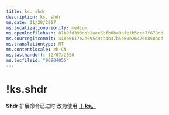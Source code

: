 ```yaml
---
title: ks. shdr
description: ks. shdr
ms.date: 11/28/2017
ms.localizationpriority: medium
ms.openlocfilehash: 81b9fd393dab1aee6bfb0ba0bfe1b5cca7f678dd
ms.sourcegitcommit: 418e6617e2a695c9cb4b37b5b60e264760858acd
ms.translationtype: MT
ms.contentlocale: zh-CN
ms.lasthandoff: 12/07/2020
ms.locfileid: "96804055"
---
```

# <a name="ksshdr"></a>!ks.shdr


**Shdr** 扩展命令已过时;改为使用 [**！ ks。**](-ks-dump.md)

 

 





